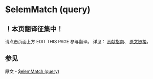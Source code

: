 # $elemMatch (query)

## ！本页翻译征集中！

请点击页面上方 EDIT THIS PAGE 参与翻译。
详见：
[贡献指南]( https://github.com/JinMuInfo/MongoDB-Manual-zh/blob/master/CONTRIBUTING.md )、
[原文链接](  https://docs.mongodb.com/manual/reference/operator/query/elemMatch/  )。

## 参见

原文 - [$elemMatch (query)]( https://docs.mongodb.com/manual/reference/operator/query/elemMatch/ )

